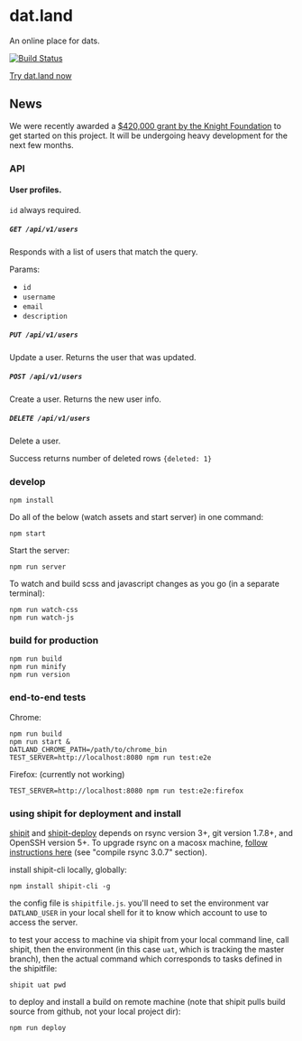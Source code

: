 # dat.land

An online place for dats.

[![Build Status](https://travis-ci.org/datproject/dat.land.svg?branch=master)](https://travis-ci.org/datproject/dat.land)

[Try dat.land now](http://dat.land)

## News

We were recently awarded a [$420,000 grant by the Knight Foundation](http://www.knightfoundation.org/grants/201551933/) to get started on this project. It will be undergoing heavy development for the next few months.

### API

#### User profiles.

`id` always required.

##### ```GET /api/v1/users```

Responds with a list of users that match the query.

Params:
- `id`
- `username`
- `email`
- `description`

##### ```PUT /api/v1/users```

Update a user. Returns the user that was updated.

##### ```POST /api/v1/users```

Create a user. Returns the new user info.

##### ```DELETE /api/v1/users```

Delete a user. 

Success returns number of deleted rows ```{deleted: 1}```

### develop

```
npm install
```

Do all of the below (watch assets and start server) in one command:

```
npm start
```

Start the server:

```
npm run server
```

To watch and build scss and javascript changes as you go (in a separate terminal):

```
npm run watch-css
npm run watch-js
```


### build for production
```
npm run build
npm run minify
npm run version
```

### end-to-end tests

Chrome:

```
npm run build
npm run start &
DATLAND_CHROME_PATH=/path/to/chrome_bin TEST_SERVER=http://localhost:8080 npm run test:e2e
```

Firefox: (currently not working)

```
TEST_SERVER=http://localhost:8080 npm run test:e2e:firefox
```

### using shipit for deployment and install
[shipit](https://github.com/shipitjs/shipit) and [shipit-deploy](https://github.com/shipitjs/shipit-deploy) depends on rsync version 3+, git version 1.7.8+, and OpenSSH version 5+. To upgrade rsync on a macosx machine, [follow instructions here](https://static.afp548.com/mactips/rsync.html) (see "compile rsync 3.0.7" section).

install shipit-cli locally, globally:
```
npm install shipit-cli -g
```

the config file is `shipitfile.js`. you'll need to set the environment var `DATLAND_USER` in your local shell for it to know which account to use to access the server.

to test your access to machine via shipit from your local command line, call shipit, then the environment (in this case `uat`, which is tracking the master branch), then the actual command which corresponds to tasks defined in the shipitfile:
```
shipit uat pwd
```

to deploy and install a build on remote machine (note that shipit pulls build source from github, not your local project dir):
```
npm run deploy
```
